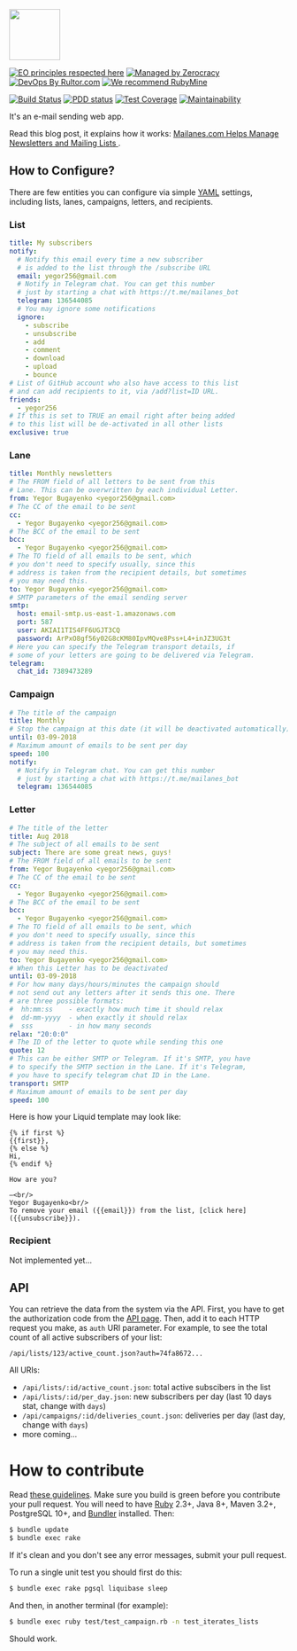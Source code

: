 <img src="http://www.mailanes.com/logo.svg" width="92px" height="92px"/>

[![EO principles respected here](http://www.elegantobjects.org/badge.svg)](http://www.elegantobjects.org)
[![Managed by Zerocracy](https://www.0crat.com/badge/CAZPZR9FS.svg)](https://www.0crat.com/p/CAZPZR9FS)
[![DevOps By Rultor.com](http://www.rultor.com/b/yegor256/mailanes)](http://www.rultor.com/p/yegor256/mailanes)
[![We recommend RubyMine](http://www.elegantobjects.org/rubymine.svg)](https://www.jetbrains.com/ruby/)

[![Build Status](https://travis-ci.org/yegor256/mailanes.svg)](https://travis-ci.org/yegor256/mailanes)
[![PDD status](http://www.0pdd.com/svg?name=yegor256/mailanes)](http://www.0pdd.com/p?name=yegor256/mailanes)
[![Test Coverage](https://img.shields.io/codecov/c/github/yegor256/mailanes.svg)](https://codecov.io/github/yegor256/mailanes?branch=master)
[![Maintainability](https://api.codeclimate.com/v1/badges/451556110dacf73cc6f6/maintainability)](https://codeclimate.com/github/yegor256/mailanes/maintainability)

It's an e-mail sending web app.

Read this blog post, it explains how it works:
[Mailanes.com Helps Manage Newsletters and Mailing Lists
](https://www.yegor256.com/2018/10/30/mailanes.html).

## How to Configure?

There are few entities you can configure via simple [YAML](http://yaml.org/)
settings, including lists, lanes, campaigns, letters, and recipients.

### List

```yaml
title: My subscribers
notify:
  # Notify this email every time a new subscriber
  # is added to the list through the /subscribe URL
  email: yegor256@gmail.com
  # Notify in Telegram chat. You can get this number
  # just by starting a chat with https://t.me/mailanes_bot
  telegram: 136544085
  # You may ignore some notifications
  ignore:
    - subscribe
    - unsubscribe
    - add
    - comment
    - download
    - upload
    - bounce
# List of GitHub account who also have access to this list
# and can add recipients to it, via /add?list=ID URL.
friends:
  - yegor256
# If this is set to TRUE an email right after being added
# to this list will be de-activated in all other lists
exclusive: true
```

### Lane

```yaml
title: Monthly newsletters
# The FROM field of all letters to be sent from this
# Lane. This can be overwritten by each individual Letter.
from: Yegor Bugayenko <yegor256@gmail.com>
# The CC of the email to be sent
cc:
  - Yegor Bugayenko <yegor256@gmail.com>
# The BCC of the email to be sent
bcc:
  - Yegor Bugayenko <yegor256@gmail.com>
# The TO field of all emails to be sent, which
# you don't need to specify usually, since this
# address is taken from the recipient details, but sometimes
# you may need this.
to: Yegor Bugayenko <yegor256@gmail.com>
# SMTP parameters of the email sending server
smtp:
  host: email-smtp.us-east-1.amazonaws.com
  port: 587
  user: AKIAI1TIS4FF6UGJT3CQ
  password: ArPxO8gf56y02G8cKM80IpvMQve8Pss+L4+inJZ3UG3t
# Here you can specify the Telegram transport details, if
# some of your letters are going to be delivered via Telegram.
telegram:
  chat_id: 7389473289
```

### Campaign

```yaml
# The title of the campaign
title: Monthly
# Stop the campaign at this date (it will be deactivated automatically)
until: 03-09-2018
# Maximum amount of emails to be sent per day
speed: 100
notify:
  # Notify in Telegram chat. You can get this number
  # just by starting a chat with https://t.me/mailanes_bot
  telegram: 136544085
```

### Letter

```yaml
# The title of the letter
title: Aug 2018
# The subject of all emails to be sent
subject: There are some great news, guys!
# The FROM field of all emails to be sent
from: Yegor Bugayenko <yegor256@gmail.com>
# The CC of the email to be sent
cc:
  - Yegor Bugayenko <yegor256@gmail.com>
# The BCC of the email to be sent
bcc:
  - Yegor Bugayenko <yegor256@gmail.com>
# The TO field of all emails to be sent, which
# you don't need to specify usually, since this
# address is taken from the recipient details, but sometimes
# you may need this.
to: Yegor Bugayenko <yegor256@gmail.com>
# When this Letter has to be deactivated
until: 03-09-2018
# For how many days/hours/minutes the campaign should
# not send out any letters after it sends this one. There
# are three possible formats:
#  hh:mm:ss    - exactly how much time it should relax
#  dd-mm-yyyy  - when exactly it should relax
#  sss         - in how many seconds
relax: "20:0:0"
# The ID of the letter to quote while sending this one
quote: 12
# This can be either SMTP or Telegram. If it's SMTP, you have
# to specify the SMTP section in the Lane. If it's Telegram,
# you have to specify telegram chat ID in the Lane.
transport: SMTP
# Maximum amount of emails to be sent per day
speed: 100
```

Here is how your Liquid template may look like:

```liquid
{% if first %}
{{first}},
{% else %}
Hi,
{% endif %}

How are you?

—<br/>
Yegor Bugayenko<br/>
To remove your email ({{email}}) from the list, [click here]({{unsubscribe}}).
```

### Recipient

Not implemented yet...

## API

You can retrieve the data from the system via the API. First, you have
to get the authorization code from the [API page](https://www.mailaines.com/api).
Then, add it to each HTTP request you make, as `auth` URI parameter. For example,
to see the total count of all active subscribers of your list:

`/api/lists/123/active_count.json?auth=74fa8672...`

All URIs:

  * `/api/lists/:id/active_count.json`: total active subscibers in the list
  * `/api/lists/:id/per_day.json`: new subscribers per day (last 10 days stat, change with `days`)
  * `/api/campaigns/:id/deliveries_count.json`: deliveries per day (last day, change with `days`)
  * more coming...

# How to contribute

Read [these guidelines](https://www.yegor256.com/2014/04/15/github-guidelines.html).
Make sure you build is green before you contribute
your pull request. You will need to have [Ruby](https://www.ruby-lang.org/en/) 2.3+,
Java 8+, Maven 3.2+, PostgreSQL 10+, and
[Bundler](https://bundler.io/) installed. Then:

```bash
$ bundle update
$ bundle exec rake
```

If it's clean and you don't see any error messages, submit your pull request.

To run a single unit test you should first do this:

```bash
$ bundle exec rake pgsql liquibase sleep
```

And then, in another terminal (for example):

```bash
$ bundle exec ruby test/test_campaign.rb -n test_iterates_lists
```

Should work.

